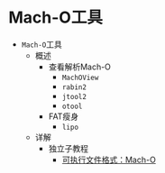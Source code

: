 # Mach-O工具

* `Mach-O`工具
  * 概述
    * 查看解析Mach-O
      * `MachOView`
      * `rabin2`
      * `jtool2`
      * `otool`
    * FAT瘦身
      * `lipo`
  * 详解
    * 独立子教程
      * [可执行文件格式：Mach-O](https://book.crifan.org/books/exec_file_format_macho/website/)
